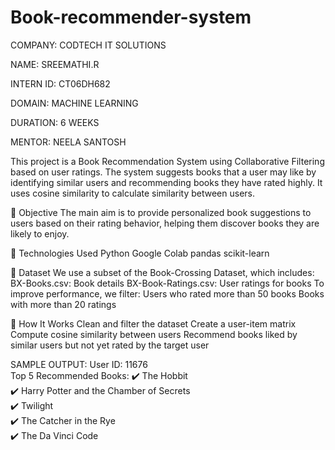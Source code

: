 # Book-recommender-system

COMPANY: CODTECH IT SOLUTIONS

NAME: SREEMATHI.R

INTERN ID: CT06DH682

DOMAIN: MACHINE LEARNING

DURATION: 6 WEEKS

MENTOR: NEELA SANTOSH

This project is a Book Recommendation System using Collaborative Filtering based on user ratings. 
The system suggests books that a user may like by identifying similar users and recommending books they have rated highly.
It uses cosine similarity to calculate similarity between users.

📌 Objective
The main aim is to provide personalized book suggestions to users based on their rating behavior, helping them discover books they are likely to enjoy.

🧰 Technologies Used
Python
Google Colab
pandas
scikit-learn

📁 Dataset
We use a subset of the Book-Crossing Dataset, which includes:
BX-Books.csv: Book details
BX-Book-Ratings.csv: User ratings for books
To improve performance, we filter:
Users who rated more than 50 books
Books with more than 20 ratings

🧠 How It Works
Clean and filter the dataset
Create a user-item matrix
Compute cosine similarity between users
Recommend books liked by similar users but not yet rated by the target user

SAMPLE OUTPUT:
User ID: 11676  
Top 5 Recommended Books:
✔️ The Hobbit  
✔️ Harry Potter and the Chamber of Secrets  
✔️ Twilight  
✔️ The Catcher in the Rye  
✔️ The Da Vinci Code  
